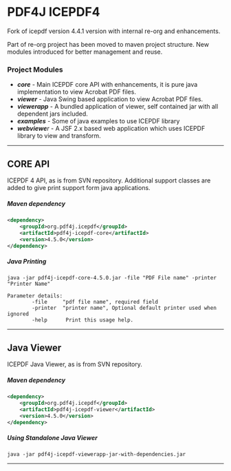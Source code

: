 # PDF4J ICEPDF4

Fork of icepdf version 4.4.1 version with internal re-org and enhancements.

Part of re-org project has been moved to maven project structure. New modules introduced for better management and reuse.

### Project Modules

* _**core**_ - Main ICEPDF core API with enhancements, it is pure java implementation to view Acrobat PDF files.  
* _**viewer**_ - Java Swing based application to view Acrobat PDF files.
* _**viewerapp**_ - A bundled application of viewer, self contained jar with all dependent jars included.
* _**examples**_ - Some of java examples to use ICEPDF library
* _**webviewe**r_ - A JSF 2.x based web application which uses ICEPDF library to view and transform.

***

## CORE API

ICEPDF 4 API, as is from SVN repository. Additional support classes are added to give print support form java applications.

##### Maven dependency

```xml
<dependency>  
    <groupId>org.pdf4j.icepdf</groupId>  
    <artifactId>pdf4j-icepdf-core</artifactId>  
    <version>4.5.0</version>  
</dependency>  
```

##### Java Printing

```
java -jar pdf4j-icepdf-core-4.5.0.jar -file "PDF File name" -printer "Printer Name"

Parameter details:
        -file     "pdf file name", required field
        -printer  "printer name", Optional default printer used when ignored
        -help      Print this usage help.
```

***

## Java Viewer

ICEPDF Java Viewer, as is from SVN repository. 

##### Maven dependency

```xml
<dependency>  
    <groupId>org.pdf4j.icepdf</groupId>  
    <artifactId>pdf4j-icepdf-viewer</artifactId>  
    <version>4.5.0</version>  
</dependency>  
```
##### Using Standalone Java Viewer

```
java -jar pdf4j-icepdf-viewerapp-jar-with-dependencies.jar
```
***
